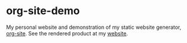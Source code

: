# org-site-demo
My personal website and demonstration of my static website
generator, [org-site](https://github.com/ConradBailey/org-site). See
the rendered product at my [website](https://www3.nd.edu/~cbailey8/).
